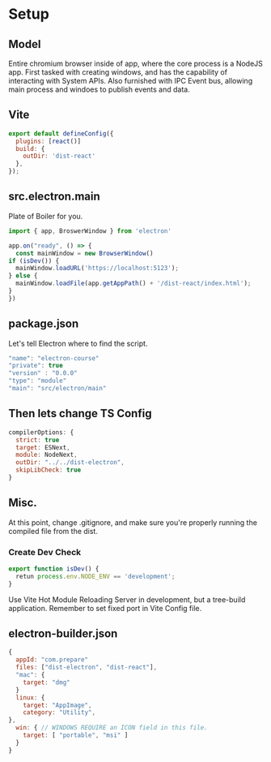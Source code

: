 # Setup
## Model
Entire chromium browser inside of app, where the core process is a NodeJS app. First tasked with creating
windows, and has the capability of interacting with System APIs. Also furnished with IPC Event bus,
allowing main process and windoes to publish events and data.
## Vite
```js
export default defineConfig({
  plugins: [react()]
  build: {
    outDir: 'dist-react'
  },
});
```

## src.electron.main
Plate of Boiler for you.
```js
import { app, BroswerWindow } from 'electron'

app.on("ready", () => {
  const mainWindow = new BrowserWindow()
if (isDev()) {
  mainWindow.loadURL('https://localhost:5123');
} else {
  mainWindow.loadFile(app.getAppPath() + '/dist-react/index.html');
}
})
```
## package.json
Let's tell Electron where to find the script.
```js
"name": "electron-course"
"private": true
"version" : "0.0.0"
"type": "module"
"main": "src/electron/main"

```

## Then lets change TS Config
```js
compilerOptions: {
  strict: true
  target: ESNext,
  module: NodeNext,
  outDir: "../../dist-electron",
  skipLibCheck: true
}
```
## Misc.
At this point, change .gitignore, and make sure you're properly running the compiled file from the dist.
### Create Dev Check
```js
export function isDev() {
  retun process.env.NODE_ENV == 'development';
}
```
Use Vite Hot Module Reloading Server in development, but a tree-build application. Remember to set fixed port in Vite Config file.
## electron-builder.json
```js
{
  appId: "com.prepare"
  files: ["dist-electron", "dist-react"],
  "mac": {
    target: "dmg"
  }
  linux: {
    target: "AppImage",
    category: "Utility",
},
  win: { // WINDOWS REQUIRE an ICON field in this file.
    target: [ "portable", "msi" ]
  }
}
```
